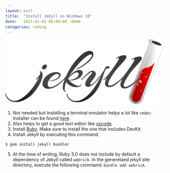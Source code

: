 ```yaml
---
layout: post
title:  "Install Jekyll on Windows 10"
date:   2021-01-03 00:00:00 -0600
categories: coding
---
```


![JekyllIcon](/assets/jekyll-banner.png)

1. Not needed but installing a terminal emulator helps a lot like `cmder`. Installer can be found [here](https://cmder.net/).
2. Also helps to get a good text editor like [vscode](https://code.visualstudio.com/). 
3. Install [Ruby](https://rubyinstaller.org/downloads/). Make sure to install the one that includes DevKit.
4. Install Jekyll by executing this command:
```bash
$ gem install jekyll bundler
```
5. At the time of writing, Ruby 3.0 does not include by default a dependency of Jekyll called `webrick`. In the generetaed jekyll site directory, execute the following command: `bundle add webrick`.